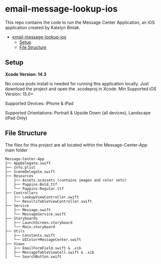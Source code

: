 # email-message-lookup-ios

This repo contains the code to run the Message Center Application, an iOS application created by Katelyn Biniak.

- [email-message-lookup-ios](#email-message-lookup-ios)
  - [Setup](#setup)
  - [File Structure](#file-structure)


## Setup

**Xcode Version: 14.3**  

No cocoa pods install is needed for running this application locally. Just download the project and open the .xcodeproj in Xcode.
Min Supported iOS Version: 15.0+  

Supported Devices: iPhone & iPad  

Supported Orientations: Portrait & Upside Down (all devices), Landscape (iPad Only)  

## File Structure

The files for this project are all located within the Message-Center-App main folder

```
Message-Center-App
├── AppDelegate.swift
├── Info.plist
├── SceneDelegate.swift
├── Resources
│   ├── Assets.xcassets (contains images and color sets)
│   ├── Poppins-Bold.ttf
│   └── Poppins-Regular.ttf
├── Controllers
│   ├── LookupViewController.swift
│   └── ResultsTableViewController.swift
├── Service
│   ├── Message.swift
│   └── MessageService.swift
├── Storyboards
│   ├── LaunchScreen.storyboard
│   └── Main.storyboard
├── Utils
│   ├── Constants.swift
│   └── UIColor+MessageCenter.swift
├── Views
│   ├── EmailFormField.swift & .xib
│   ├── MessageTableViewCell.swift & .xib
│   └── SearchButton.swift

```
